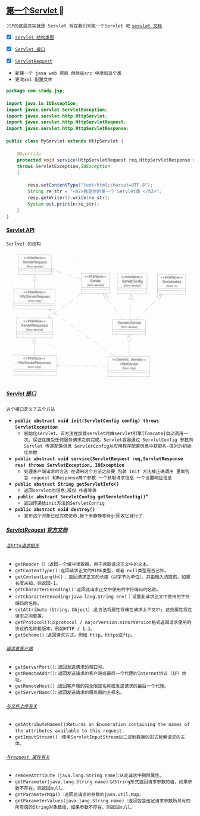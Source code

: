 [第一个Servlet ](#top) <span id="top"></span>  	:maple_leaf:
-----
`JSP的底层其实就是 Servlet 现在我们来跑一个Servlet 吧` [`servlet 文档`](https://docs.oracle.com/cd/E17802_01/products/products/servlet/2.1/api/packages.html)

- [x] [`servlet 结构类图`](#servletapi)
- [x] [`Servlet 接口`](#interface)
- [x] [`ServletRequest`](#servletrequest)


* `新建一个 java web 项目 然后在src 中添加这个类`
* `更改xml 配置文件`
```JAVA
package com.study.jsp;

import java.io.IOException;
import javax.servlet.ServletException;
import javax.servlet.http.HttpServlet;
import javax.servlet.http.HttpServletRequest;
import javax.servlet.http.HttpServletResponse;

public class MyServlet extends HttpServlet {

	@Override
	protected void service(HttpServletRequest req,HttpServletResponse resp)
	throws ServletException,IOException
	{
		
		resp.setContentType("text/html;charset=UTF-8");
		String re_str = "<h2>我是你的第一个 Servlet类 </h2>";
		resp.getWriter().write(re_str);
		System.out.println(re_str);
	}
}
```
#### [Servlet API](#servletapi) <span id="servletapi"></span> 
`Serlvet 的结构`
![图片](/Image/Servlet.png)

##### [Servlet 接口](#interface) <span id="interface"></span> 
`这个接口定义了五个方法`
* **`public abstract void init(ServletConfig config) throws ServletException`** 
	* `初始化servlet。该方法在加载servlet时由servlet引擎[Tomcate]自动调用一次。保证在接受任何服务请求之前完成。Servlet容器通过 ServletConfig 参数向Servlet 传递配置信息 ServletConfig从应用程序配置信息中获取名-值对的初始化参数`
* **`public abstract void service(ServletRequest req,ServletResponse res) throws ServletException, IOException`**
	* `处理客户端请求的方法 在调用这个方法之前要 包装 init 方法被正确调用 里面包含 request 和Response两个参数 一个获取请求信息 一个设置响应信息`
* **`public abstract String getServletInfo()`**
	* `返回servlet的信息,版权 作者等等`
* **` public abstract ServletConfig getServletConfig()`***
	* `返回传递给init方法的ServletConfig`
* **`public abstract void destroy()`**
	* `宣布这个对象已经完成使命,接下来静静等待gc回收它就行了`
##### [ServletRequest](#servletrequest) <span id="servletrequest"></span>[官方文档](http://tomcat.apache.org/tomcat-5.5-doc/servletapi/javax/servlet/ServletRequest.html)
###### [`与http请求相关`](#httpRequestforservlet)
* `getReader（）`:`返回一个缓冲读取器，用于读取请求正文中的文本。`
* `getContentType()` :`返回请求正文的MIME类型，或者 null类型是否已知。`	
* `getContentLength()` :` 返回请求正文的长度（以字节为单位），并由输入流提供，如果长度未知，则返回-1。`
* `getCharacterEncoding()` :`返回此请求正文中使用的字符编码的名称。`
* `setCharacterEncoding(java.lang.String env)`：`设置此请求正文中使用的字符编码的名称。`
* `setAttribute（String，Object）`:`此方法将属性存储在请求上下文中; 这些属性将在请求之间重置。`
* `getProtocol()`:`以protocol / majorVersion.minorVersion格式返回请求使用的协议的名称和版本，例如HTTP / 1.1。`
* `getScheme()` :`返回请求方式，例如 http，https或ftp。`
###### [`请求者客户端`](#httpclientforservlet)
* `getServerPort()`: `返回发送请求的端口号。`
* `getRemoteAddr()`: `返回发送请求的客户端或最后一个代理的Internet协议（IP）地址。`
* `getRemoteHost()` :`返回客户端的完全限定名称或发送请求的最后一个代理。`
* `getServerName()`: `返回发送请求的服务器的主机名。`
###### [`与文件上传有关`](#httpFileforservlet)
* `getAttributeNames()`:`Returns an Enumeration containing the names of the attributes available to this request.`
* `getInputStream() `:`使用ServletInputStream以二进制数据的形式检索请求的主体。`
###### [`与request 属性有关`](#)
* `removeAttribute（java.lang.String name)`:`从此请求中删除属性。`
* `getParameter(java.lang.String name)`:`以String形式返回请求参数的值，如果参数不存在，则返回null。`
* `getParameterMap() `:`返回此请求的参数的java.util.Map。`
* `getParameterValues(java.lang.String name) `:`返回包含给定请求参数所具有的所有值的String对象数组，如果参数不存在，则返回null。`
